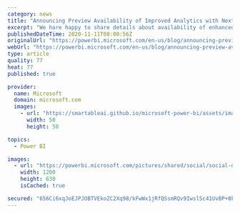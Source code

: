 ```yaml
---
category: news
title: "Announcing Preview Availability of Improved Analytics with Next-Generation Power BI Premium"
excerpt: "We hare happy to share details about availability of enhanced Power BI premium using the next generation technology from Power BI"
publishedDateTime: 2020-11-11T08:00:56Z
originalUrl: "https://powerbi.microsoft.com/en-us/blog/announcing-preview-availability-of-improved-analytics-with-next-generation-power-bi-premium/"
webUrl: "https://powerbi.microsoft.com/en-us/blog/announcing-preview-availability-of-improved-analytics-with-next-generation-power-bi-premium/"
type: article
quality: 77
heat: 77
published: true

provider:
  name: Microsoft
  domain: microsoft.com
  images:
    - url: "https://smartableai.github.io/microsoft-power-bi/assets/images/organizations/microsoft.com-50x50.jpg"
      width: 50
      height: 50

topics:
  - Power BI

images:
  - url: "https://powerbi.microsoft.com/pictures/shared/social/social-default-image.png"
    width: 1200
    height: 630
    isCached: true

secured: "656Ci6xqJoEJPJOBTVEkoZC2Xq98/kFwWx1jRfQSsmRQv9IwslSc41UvBP+0k+cpFhL50oGb05w0b7jCrGJyoOICJB64r/NYBnTMybhob7y7CfuFVBOW4r2HwN2AGWUcGuvy/l+Tzz+LEpGxA3DMnwW0JsoEUvIY4xBlZD3daSsSHP9QX7hTiLgBjG/5P7qbvpe5qcKRuw++suR8DVJuc/CV/LYlt7DsTSIVq5tJRP53GoCKG2mSY0wh2jA79fXvvAlFeueHmPjgmvpvr748nf7gs/HjQYz1ds58cRbT7FtIficMD9ayxAWgpCEbAWi+VRWx2jKKbqxl6bDdoRzVr2HXPgOGoTt2XCx5fcUZV8M=;FDHo7qe3EuyvsC4mXuXJdA=="
---
```



